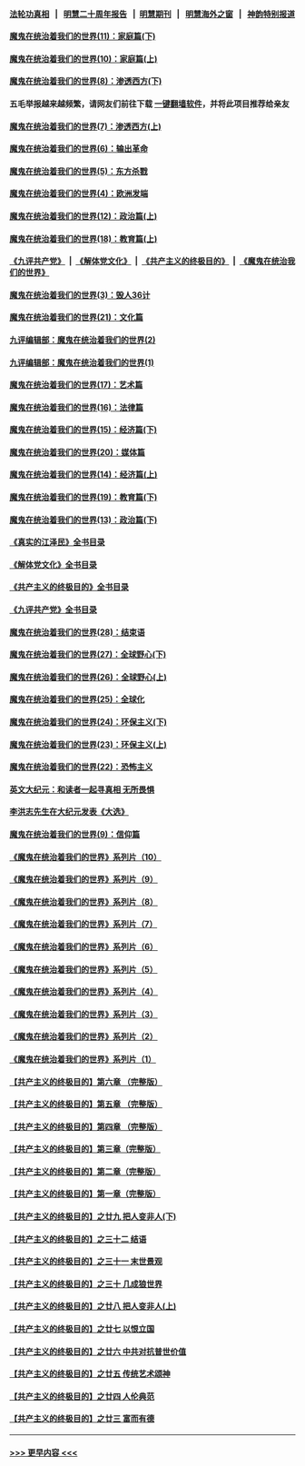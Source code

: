 #### [法轮功真相](https://github.com/gfw-breaker/truth/blob/master/README.md?t=0) &nbsp;&nbsp;|&nbsp;&nbsp; [明慧二十周年报告](https://github.com/gfw-breaker/mh-reports/blob/master/README.md?t=0) &nbsp;&nbsp;|&nbsp;&nbsp;[明慧期刊](https://github.com/gfw-breaker/mh-qikan) &nbsp;&nbsp;|&nbsp;&nbsp; [明慧海外之窗](https://github.com/gfw-breaker/mh-news/blob/master/README.md?t=0) &nbsp;&nbsp;|&nbsp;&nbsp; [神韵特别报道](https://github.com/gfw-breaker/mh-news/blob/master/shenyun.md?t=0)
#### [魔鬼在统治着我们的世界(11)：家庭篇(下)](../pages/nsc422/n10440961.md?t=11302001) 
#### [魔鬼在统治着我们的世界(10)：家庭篇(上)](../pages/nsc422/n10435448.md?t=11302001) 
#### [魔鬼在统治着我们的世界(8)：渗透西方(下)](../pages/nsc422/n10429603.md?t=11302001) 
#### 五毛举报越来越频繁，请网友们前往下载 [一键翻墙软件](https://github.com/gfw-breaker/ssr-accounts)，并将此项目推荐给亲友
#### [魔鬼在统治着我们的世界(7)：渗透西方(上)](../pages/nsc422/n10426013.md?t=11302001) 
#### [魔鬼在统治着我们的世界(6)：输出革命](../pages/nsc422/n10421536.md?t=11302001) 
#### [魔鬼在统治着我们的世界(5)：东方杀戮](../pages/nsc422/n10417707.md?t=11302001) 
#### [魔鬼在统治着我们的世界(4)：欧洲发端](../pages/nsc422/n10414890.md?t=11302001) 
#### [魔鬼在统治着我们的世界(12)：政治篇(上)](../pages/nsc422/n10444576.md?t=11302001) 
#### [魔鬼在统治着我们的世界(18)：教育篇(上)](../pages/nsc422/n10526970.md?t=11302001) 
#### [《九评共产党》](https://github.com/begood0513/9ping.md/blob/master/README.md) &nbsp;|&nbsp; [《解体党文化》](../../../../jtdwh.md/blob/master/README.md)  &nbsp;|&nbsp; [《共产主义的终极目的》](../../../../gczydzjmd.md/blob/master/README.md) &nbsp;|&nbsp; [《魔鬼在统治我们的世界》](../../../../mgztzwmdsj.md/blob/master/README.md) 
#### [魔鬼在统治着我们的世界(3)：毁人36计](../pages/nsc422/n10411583.md?t=11302001) 
#### [魔鬼在统治着我们的世界(21)：文化篇](../pages/nsc422/n10597706.md?t=11302001) 
#### [九评编辑部：魔鬼在统治着我们的世界(2)](../pages/nsc422/n10410036.md?t=11302001) 
#### [九评编辑部：魔鬼在统治着我们的世界(1)](../pages/nsc422/n10406825.md?t=11302001) 
#### [魔鬼在统治着我们的世界(17)：艺术篇](../pages/nsc422/n10499093.md?t=11302001) 
#### [魔鬼在统治着我们的世界(16)：法律篇](../pages/nsc422/n10485969.md?t=11302001) 
#### [魔鬼在统治着我们的世界(15)：经济篇(下)](../pages/nsc422/n10469975.md?t=11302001) 
#### [魔鬼在统治着我们的世界(20)：媒体篇](../pages/nsc422/n10586579.md?t=11302001) 
#### [魔鬼在统治着我们的世界(14)：经济篇(上)](../pages/nsc422/n10457370.md?t=11302001) 
#### [魔鬼在统治着我们的世界(19)：教育篇(下)](../pages/nsc422/n10564808.md?t=11302001) 
#### [魔鬼在统治着我们的世界(13)：政治篇(下)](../pages/nsc422/n10448270.md?t=11302001) 
#### [《真实的江泽民》全书目录](../pages/nsc422/n13721399.md?t=11302001) 
#### [《解体党文化》全书目录](../pages/nsc422/n13721157.md?t=11302001) 
#### [《共产主义的终极目的》全书目录](../pages/nsc422/n13721048.md?t=11302001) 
#### [《九评共产党》全书目录](../pages/nsc422/n13708085.md?t=11302001) 
#### [魔鬼在统治着我们的世界(28)：结束语](../pages/nsc422/n10936246.md?t=11302001) 
#### [魔鬼在统治着我们的世界(27)：全球野心(下)](../pages/nsc422/n10928319.md?t=11302001) 
#### [魔鬼在统治着我们的世界(26)：全球野心(上)](../pages/nsc422/n10900318.md?t=11302001) 
#### [魔鬼在统治着我们的世界(25)：全球化](../pages/nsc422/n10788205.md?t=11302001) 
#### [魔鬼在统治着我们的世界(24)：环保主义(下)](../pages/nsc422/n10695307.md?t=11302001) 
#### [魔鬼在统治着我们的世界(23)：环保主义(上)](../pages/nsc422/n10688613.md?t=11302001) 
#### [魔鬼在统治着我们的世界(22)：恐怖主义](../pages/nsc422/n10614727.md?t=11302001) 
#### [英文大纪元：和读者一起寻真相 无所畏惧](../pages/nsc422/n12542027.md?t=11302001) 
#### [李洪志先生在大纪元发表《大选》](../pages/nsc422/n12534746.md?t=11302001) 
#### [魔鬼在统治着我们的世界(9)：信仰篇](../pages/nsc422/n10432159.md?t=11302001) 
#### [《魔鬼在统治着我们的世界》系列片（10）](../pages/nsc422/n12292670.md?t=11302001) 
#### [《魔鬼在统治着我们的世界》系列片（9）](../pages/nsc422/n12290859.md?t=11302001) 
#### [《魔鬼在统治着我们的世界》系列片（8）](../pages/nsc422/n12287445.md?t=11302001) 
#### [《魔鬼在统治着我们的世界》系列片（7）](../pages/nsc422/n12283425.md?t=11302001) 
#### [《魔鬼在统治着我们的世界》系列片（6）](../pages/nsc422/n12282314.md?t=11302001) 
#### [《魔鬼在统治着我们的世界》系列片（5）](../pages/nsc422/n12281419.md?t=11302001) 
#### [《魔鬼在统治着我们的世界》系列片（4）](../pages/nsc422/n12274024.md?t=11302001) 
#### [《魔鬼在统治着我们的世界》系列片（3）](../pages/nsc422/n12271322.md?t=11302001) 
#### [《魔鬼在统治着我们的世界》系列片（2）](../pages/nsc422/n12269049.md?t=11302001) 
#### [《魔鬼在统治着我们的世界》系列片（1）](../pages/nsc422/n12267575.md?t=11302001) 
#### [【共产主义的终极目的】第六章 （完整版）](../pages/nsc422/n11428913.md?t=11302001) 
#### [【共产主义的终极目的】第五章 （完整版）](../pages/nsc422/n11428912.md?t=11302001) 
#### [【共产主义的终极目的】第四章 （完整版）](../pages/nsc422/n11428907.md?t=11302001) 
#### [【共产主义的终极目的】第三章（完整版）](../pages/nsc422/n11428848.md?t=11302001) 
#### [【共产主义的终极目的】第二章（完整版）](../pages/nsc422/n11428831.md?t=11302001) 
#### [【共产主义的终极目的】第一章（完整版）](../pages/nsc422/n11417651.md?t=11302001) 
#### [【共产主义的终极目的】之廿九 把人变非人(下)](../pages/nsc422/n11344140.md?t=11302001) 
#### [【共产主义的终极目的】之三十二 结语](../pages/nsc422/n11360535.md?t=11302001) 
#### [【共产主义的终极目的】之三十一 末世景观](../pages/nsc422/n11351129.md?t=11302001) 
#### [【共产主义的终极目的】之三十 几成狼世界](../pages/nsc422/n11348280.md?t=11302001) 
#### [【共产主义的终极目的】之廿八 把人变非人(上)](../pages/nsc422/n11340492.md?t=11302001) 
#### [【共产主义的终极目的】之廿七 以恨立国](../pages/nsc422/n11336944.md?t=11302001) 
#### [【共产主义的终极目的】之廿六 中共对抗普世价值](../pages/nsc422/n11324785.md?t=11302001) 
#### [【共产主义的终极目的】之廿五 传统艺术颂神](../pages/nsc422/n11296396.md?t=11302001) 
#### [【共产主义的终极目的】之廿四 人伦典范](../pages/nsc422/n11296397.md?t=11302001) 
#### [【共产主义的终极目的】之廿三 富而有德](../pages/nsc422/n11283598.md?t=11302001) 

----
#### [ >>> 更早内容 <<< ](../indexes/nsc422-earlier.md)
